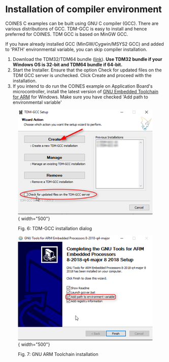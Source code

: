 # Installation of compiler environment

COINES C examples can be built using GNU C compiler (GCC).
There are various distributions of GCC.
TDM-GCC is easy to install and hence preferred for COINES.
TDM GCC is based on MinGW GCC.

If you have already installed GCC (MinGW/Cygwin/MSYS2 GCC) and added to 'PATH' environmental variable, you can skip compiler installation.

1. Download the TDM32/TDM64 bundle ([link](http://tdm-gcc.tdragon.net/)).
**Use TDM32 bundle if your Windows OS is 32-bit and TDM64 bundle if 64-bit.**
2. Start the Installer.
Ensure that the option Check for updated files on the TDM GCC server is unchecked.
Click Create and proceed with the installation.
3. If you intend to do run the COINES example on Application Board's microcontroller, install the latest version of [GNU Embedded Toolchain for ARM](https://developer.arm.com/open-source/gnu-toolchain/gnu-rm/downloads) for Windows.
Make sure you have checked 'Add path to environmental variable'

<figure markdown>

  ![Image: TDM-GCC installation dialog](windows_tdm_gcc_installation_dialog.png){ width="500"}
  <figcaption>Fig. 6: TDM-GCC installation dialog</figcaption>
</figure>

<figure markdown>

  ![Image: GNU ARM Toolchain installation](windows_gnu_arm_toolchain_installation.png){ width="500"}
  <figcaption>Fig. 7: GNU ARM Toolchain installation</figcaption>
</figure>